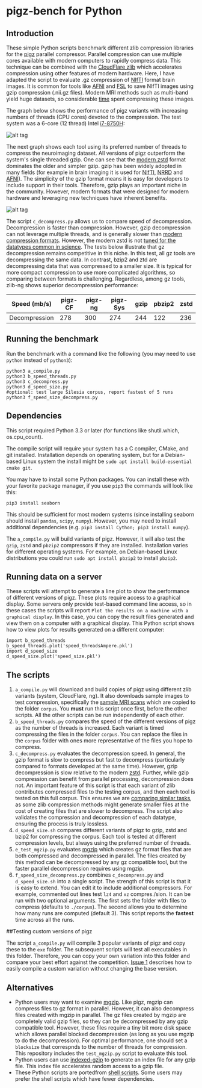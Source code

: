 # pigz-bench for Python

## Introduction

These simple Python scripts benchmark different zlib compression libraries for the [pigz](https://zlib.net/pigz/) parallel compressor. Parallel compression can use multiple cores available with modern computers to rapidly compress data. This technique can be combined with the [CloudFlare zlib](https://github.com/cloudflare/zlib) which accelerates compression using other features of modern hardware. Here, I have adapted the script to evaluate .gz compression of [NIfTI](https://nifti.nimh.nih.gov/) format brain images. It is common for tools like [AFNI](https://afni.nimh.nih.gov/) and [FSL](https://fsl.fmrib.ox.ac.uk/fsl/fslwiki) to save NIfTI images using gzip compression (.nii.gz files).  Modern MRI methods such as multi-band yield huge datasets, so considerable [time](https://github.com/rordenlab/niimath) spent compressing these images.   

The  graph below shows the performance of pigz variants with increasing numbers of threads (CPU cores) devoted to the compression. The test system was a 6-core (12 thread) Intel [i7-8750H](https://ark.intel.com/content/www/us/en/ark/products/134906/intel-core-i7-8750h-processor-9m-cache-up-to-4-10-ghz.html):

![alt tag](https://github.com/neurolabusc/pigz-bench-python/blob/master/speed_threads.png)

The next graph shows each tool using its preferred number of threads to compress the neuroimaging dataset. All versions of pigz outperform the system's single threaded gzip. One can see that the [modern zstd](https://facebook.github.io/zstd/) format dominates the older and simpler gzip. gzip has been widely adopted in many fields (for example in brain imaging it is used for [NIfTI](https://nifti.nimh.nih.gov), [NRRD](http://teem.sourceforge.net/nrrd/format.html) and [AFNI](https://afni.nimh.nih.gov/pub/dist/doc/program_help/README.compression.html)). The simplicity of the gzip format means it is easy for developers to include support in their tools. Therefore, gzip plays an important niche in the community. However, modern formats that were designed for modern hardware and leveraging new techniques have inherent benefits.

![alt tag](https://github.com/neurolabusc/pigz-bench-python/blob/master/speed_size.png)

The script `c_decompress.py` allows us to compare speed of decompression. Decompression is faster than compression. However, gzip decompression can not leverage multiple threads, and is generally slower than [modern compression formats](https://facebook.github.io/zstd/). However, the modern zstd is not [tuned for the datatypes common in science](https://github.com/facebook/zstd/issues/1492). The tests below illustrate that gz decompression remains competitive in this niche. In this test, all gz tools are decompressing the same data. In contrast, bzip2 and ztd are decompressing data that was compressed to a smaller size. It is typical for more compact compression to use more complicated algorithms, so  comparing between formats is challenging. Regardless, among gz tools, zlib-ng shows superior decompression performance: 

| Speed (mb/s)  | pigz-CF  | pigz-ng  | pigz-Sys |   gzip   |  pbzip2  |   zstd   |
| ------------- | -------- | -------- | -------- | -------- | -------- | -------- |
| Decompression |     278  |     300  |     274  |     244  |     122  |     236  |

## Running the benchmark

Run the benchmark with a command like the following (you may need to use `python` instead of `python3`):

```
python3 a_compile.py
python3 b_speed_threads.py
python3 c_decompress.py 
python3 d_speed_size.py 
#optional: test large Silesia corpus, report fastest of 5 runs
python3 f_speed_size_decompress.py
```
## Dependencies

This script required Python 3.3 or later (for functions like shutil.which, os.cpu_count).

The compile script will require your system has a C compiler, CMake, and git installed. Installation depends on operating system, but for a Debian-based Linux system the install might be `sudo apt install build-essential cmake git`.


You may have to install some Python packages. You can install these with your favorite package manager, if you use `pip3` the commands will look like this:

```
pip3 install seaborn
```

This should be sufficient for most modern systems (since installing seaborn should install `pandas`, `scipy`, `numpy`). However, you may need to install additional dependencies (e.g. `pip3 install Cython; pip3 install numpy`).

The `a_compile.py` will build variants of pigz. However, it will also test the `gzip`, `zstd` and `pbzip2` compressors if they are installed. Installation varies for different operating systems. For example, on Debian-based Linux distributions you could run `sudo apt install pbzip2` to install `pbzip2`.

## Running data on a server

These scripts will attempt to generate a line plot to show the performance of different versions of pigz. These plots require access to a graphical display. Some servers only provide test-based command line access, so in these cases the scripts will report `Plot the results on a machine with a graphical display`. In this case, you can copy the result files generated and view them on a computer with a graphical display. This Python script shows how to view plots for results generated on a different computer:

```
import b_speed_threads
b_speed_threads.plot('speed_threadsAmpere.pkl')
import d_speed_size
d_speed_size.plot('speed_size.pkl')
```

## The scripts

1. `a_compile.py` will download and build copies of pigz using different zlib variants (system, CloudFlare, ng). It also downloads sample images to test compression, specifically the [sample MRI scans](https://github.com/neurolabusc/zlib-bench) which are copied to the folder `corpus`. You **must** run this script once first, before the other scripts. All the other scripts can be run independently of each other. 
2. `b_speed_threads.py` compares the speed of the different versions of pigz as the number of threads is increased. Each variant is timed compressing the files in the folder `corpus`. You can replace the files in the `corpus` folder with ones more representative of the files you hope to compress.
3. `c_decompress.py` evaluates the decompression speed. In general, the gzip format is slow to compress but fast to decompress (particularly compared to formats developed at the same time). However, gzip decompression is slow relative to the modern [zstd](https://facebook.github.io/zstd/). Further, while gzip compression can benefit from parallel processing, decompression does not. An important feature of this script is that each variant of zlib contributes compressed files to the testing corpus, and then each tool is tested on this full corpus. This ensures we are [comparing similar tasks](https://github.com/zlib-ng/zlib-ng/issues/326), as some zlib compression methods might generate smaller files at the cost of creating files that are slower to decompress. The script also validates the compression and decompression of each datatype, ensuring the process is truly lossless.
4. `d_speed_size.sh` compares different variants of pigz to gzip, zstd and bzip2 for compressing the corpus. Each tool is tested at different compression levels, but always using the preferred number of threads.
5. `e_test_mgzip.py` evaluates [mgzip](https://pypi.org/project/mgzip/) which creates gz format files that are both compressed and decompressed in parallel. The files created by this method can be decompressed by any gz compatible tool, but the faster parallel decompression requires using mgzip.
6. `f_speed_size_decompress.py` combines `c_decompress.py` and `d_speed_size.sh` into a single script. The strength of this script is that it is easy to extend. You can edit it to include additional compressors. For example, commented out lines test `lz4` and `xz` compres./sion. It can be run with two optional arguments. The first sets the folder with files to compress (defaults to `./corpus`). The second allows you to determine how many runs are computed (default 3). This script reports the **fastest** time across all the runs.

##Testing custom versions of pigz

The script `a_compile.py` will compile 3 popular variants of pigz and copy these to the `exe` folder. The subsequent scripts will test all executables in this folder. Therefore, you can copy your own variation into this folder and compare your best effort against the competition. [Issue 1](https://github.com/neurolabusc/pigz-bench-python/issues/1) describes how to easily compile a custom variation without changing the base version.


## Alternatives

 - Python users may want to examine [mgzip](https://pypi.org/project/mgzip/). Like pigz, mgzip can compress files to gz format in parallel. However, it can also decompress files created with mgzip in parallel. The gz files created by mgzip are completely valid gzip files, so they can be decompressed by any gzip compatible tool. However, these files require a tiny bit more disk space which allows parallel blocked decompression (as long as you use mgzip to do the decompression). For optimal performance, one should set a `blocksize` that correspnds to the number of threads for compression. This repository includes the `test_mgzip.py` script to evaluate this tool.
 - Python users can use [indexed-gzip](https://pypi.org/project/indexed-gzip/) to generate an index file for any gzip file. This index file accelerates random access to a gzip file.
 - These Python scripts are portedfrom [shell scripts](https://github.com/neurolabusc/pigz-bench). Some users may prefer the shell scripts which have fewer dependencies.
 
 

